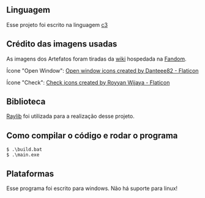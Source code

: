 ## Linguagem
Esse projeto foi escrito na linguagem [c3](https://c3-lang.org/)

## Crédito das imagens usadas
As imagens dos Artefatos foram tiradas da [wiki](https://riskofrain2.fandom.com/wiki/Artifacts) hospedada na [Fandom](https://www.fandom.com/).

Ícone "Open Window": <a href="https://www.flaticon.com/free-icons/open-window" title="open window icons">Open window icons created by Danteee82 - Flaticon</a>

Ícone "Check": <a href="https://www.flaticon.com/free-icons/check" title="check icons">Check icons created by Royyan Wijaya - Flaticon</a>

## Biblioteca 
[Raylib](https://www.raylib.com/) foi utilizada para a realização desse projeto.

## Como compilar o código e rodar o programa
````
$ .\build.bat
$ .\main.exe
````

## Plataformas
Esse programa foi escrito para windows. Não há suporte para linux!
